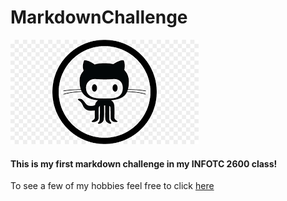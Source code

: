 # MarkdownChallenge

![Logo](https://github.com/aVisoko/MarkdownChallenge/blob/master/download.png)

#### This is my first markdown challenge in my INFOTC 2600 class!

To see a few of my hobbies feel free to click [here](https://github.com/aVisoko/MarkdownChallenge/blob/master/Hobbies.md)
